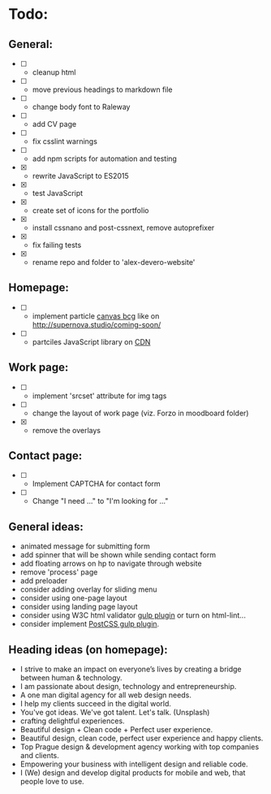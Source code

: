 # Todo:
## General:
- [ ] - cleanup html
- [ ] - move previous headings to markdown file
- [ ] - change body font to Raleway
- [ ] - add CV page
- [ ] - fix csslint warnings
- [ ] - add npm scripts for automation and testing
- [x] - rewrite JavaScript to ES2015
- [x] - test JavaScript
- [x] - create set of icons for the portfolio
- [x] - install cssnano and post-cssnext, remove autoprefixer
- [x] - fix failing tests
- [x] - rename repo and folder to 'alex-devero-website'

## Homepage:
- [ ] - implement particle [canvas bcg](https://github.com/jnicol/particleground) like on http://supernova.studio/coming-soon/
- [ ] - partciles JavaScript library on [CDN](https://cdnjs.com/libraries/particles.js)

## Work page:
- [ ] - implement 'srcset' attribute for img tags
- [ ] - change the layout of work page (viz. Forzo in moodboard folder)
- [x] - remove the overlays

## Contact page:
- [ ] - Implement CAPTCHA for contact form
- [ ] - Change "I need ..." to "I'm looking for ..."

## General ideas:
- animated message for submitting form
- add spinner that will be shown while sending contact form
- add floating arrows on hp to navigate through website
- remove 'process' page
- add preloader
- consider adding overlay for sliding menu
- consider using one-page layout
- consider using landing page layout
- consider using W3C html validator [gulp plugin](https://www.npmjs.com/package/gulp-html-validator) or turn on html-lint...
- consider implement [PostCSS gulp plugin](https://github.com/postcss/gulp-postcss).

## Heading ideas (on homepage):
- I strive to make an impact on everyone’s lives by creating a bridge between human & technology.
- I am passionate about design, technology and entrepreneurship.
- A one man digital agency for all web design needs.
- I help my clients succeed in the digital world.
- You've got ideas. We've got talent. Let's talk. (Unsplash)
- crafting delightful experiences.
- Beautiful design + Clean code + Perfect user experience.
- Beautiful design, clean code, perfect user experience and happy clients.
- Top Prague design &amp; development agency working with top companies and clients.
- Empowering your business with intelligent design and reliable code.
- I (We) design and develop digital products for mobile and web, that people love to use.
